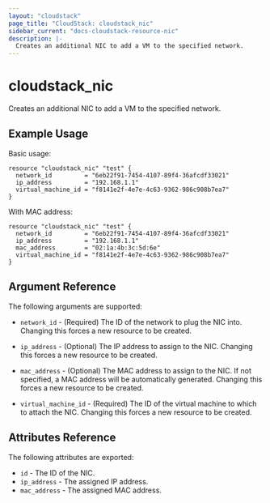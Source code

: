 ```yaml
---
layout: "cloudstack"
page_title: "CloudStack: cloudstack_nic"
sidebar_current: "docs-cloudstack-resource-nic"
description: |-
  Creates an additional NIC to add a VM to the specified network.
---
```


# cloudstack_nic

Creates an additional NIC to add a VM to the specified network.

## Example Usage

Basic usage:

```hcl
resource "cloudstack_nic" "test" {
  network_id         = "6eb22f91-7454-4107-89f4-36afcdf33021"
  ip_address         = "192.168.1.1"
  virtual_machine_id = "f8141e2f-4e7e-4c63-9362-986c908b7ea7"
}
```

With MAC address:

```hcl
resource "cloudstack_nic" "test" {
  network_id         = "6eb22f91-7454-4107-89f4-36afcdf33021"
  ip_address         = "192.168.1.1"
  mac_address        = "02:1a:4b:3c:5d:6e"
  virtual_machine_id = "f8141e2f-4e7e-4c63-9362-986c908b7ea7"
}
```

## Argument Reference

The following arguments are supported:

* `network_id` - (Required) The ID of the network to plug the NIC into. Changing
    this forces a new resource to be created.

* `ip_address` - (Optional) The IP address to assign to the NIC. Changing this
    forces a new resource to be created.

* `mac_address` - (Optional) The MAC address to assign to the NIC. If not specified,
    a MAC address will be automatically generated. Changing this forces a new resource
    to be created.

* `virtual_machine_id` - (Required) The ID of the virtual machine to which to
    attach the NIC. Changing this forces a new resource to be created.

## Attributes Reference

The following attributes are exported:

* `id` - The ID of the NIC.
* `ip_address` - The assigned IP address.
* `mac_address` - The assigned MAC address.
